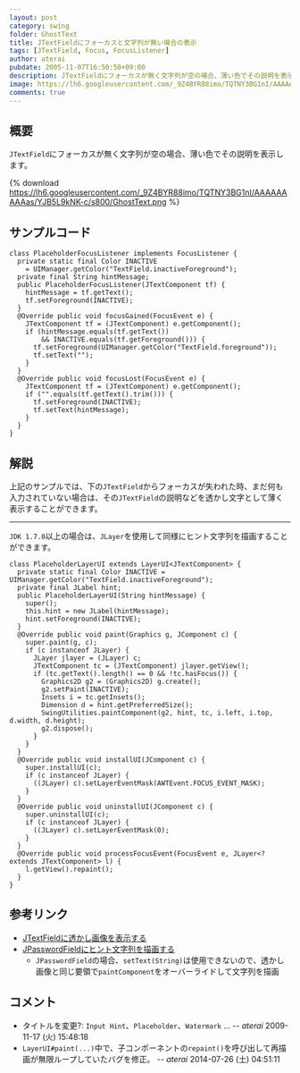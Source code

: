 ```yaml
---
layout: post
category: swing
folder: GhostText
title: JTextFieldにフォーカスと文字列が無い場合の表示
tags: [JTextField, Focus, FocusListener]
author: aterai
pubdate: 2005-11-07T16:50:50+09:00
description: JTextFieldにフォーカスが無く文字列が空の場合、薄い色でその説明を表示します。
image: https://lh6.googleusercontent.com/_9Z4BYR88imo/TQTNY3BG1nI/AAAAAAAAAas/YJB5L9kNK-c/s800/GhostText.png
comments: true
---
```

## 概要
`JTextField`にフォーカスが無く文字列が空の場合、薄い色でその説明を表示します。

{% download https://lh6.googleusercontent.com/_9Z4BYR88imo/TQTNY3BG1nI/AAAAAAAAAas/YJB5L9kNK-c/s800/GhostText.png %}

## サンプルコード
<pre class="prettyprint"><code>class PlaceholderFocusListener implements FocusListener {
  private static final Color INACTIVE
    = UIManager.getColor("TextField.inactiveForeground");
  private final String hintMessage;
  public PlaceholderFocusListener(JTextComponent tf) {
    hintMessage = tf.getText();
    tf.setForeground(INACTIVE);
  }
  @Override public void focusGained(FocusEvent e) {
    JTextComponent tf = (JTextComponent) e.getComponent();
    if (hintMessage.equals(tf.getText())
        &amp;&amp; INACTIVE.equals(tf.getForeground())) {
      tf.setForeground(UIManager.getColor("TextField.foreground"));
      tf.setText("");
    }
  }
  @Override public void focusLost(FocusEvent e) {
    JTextComponent tf = (JTextComponent) e.getComponent();
    if ("".equals(tf.getText().trim())) {
      tf.setForeground(INACTIVE);
      tf.setText(hintMessage);
    }
  }
}
</code></pre>

## 解説
上記のサンプルでは、下の`JTextField`からフォーカスが失われた時、まだ何も入力されていない場合は、その`JTextField`の説明などを透かし文字として薄く表示することができます。

- - - -
`JDK 1.7.0`以上の場合は、`JLayer`を使用して同様にヒント文字列を描画することができます。

<pre class="prettyprint"><code>class PlaceholderLayerUI extends LayerUI&lt;JTextComponent&gt; {
  private static final Color INACTIVE = UIManager.getColor("TextField.inactiveForeground");
  private final JLabel hint;
  public PlaceholderLayerUI(String hintMessage) {
    super();
    this.hint = new JLabel(hintMessage);
    hint.setForeground(INACTIVE);
  }
  @Override public void paint(Graphics g, JComponent c) {
    super.paint(g, c);
    if (c instanceof JLayer) {
      JLayer jlayer = (JLayer) c;
      JTextComponent tc = (JTextComponent) jlayer.getView();
      if (tc.getText().length() == 0 &amp;&amp; !tc.hasFocus()) {
        Graphics2D g2 = (Graphics2D) g.create();
        g2.setPaint(INACTIVE);
        Insets i = tc.getInsets();
        Dimension d = hint.getPreferredSize();
        SwingUtilities.paintComponent(g2, hint, tc, i.left, i.top, d.width, d.height);
        g2.dispose();
      }
    }
  }
  @Override public void installUI(JComponent c) {
    super.installUI(c);
    if (c instanceof JLayer) {
      ((JLayer) c).setLayerEventMask(AWTEvent.FOCUS_EVENT_MASK);
    }
  }
  @Override public void uninstallUI(JComponent c) {
    super.uninstallUI(c);
    if (c instanceof JLayer) {
      ((JLayer) c).setLayerEventMask(0);
    }
  }
  @Override public void processFocusEvent(FocusEvent e, JLayer&lt;? extends JTextComponent&gt; l) {
    l.getView().repaint();
  }
}
</code></pre>

## 参考リンク
- [JTextFieldに透かし画像を表示する](http://ateraimemo.com/Swing/WatermarkInTextField.html)
- [JPasswordFieldにヒント文字列を描画する](http://ateraimemo.com/Swing/InputHintPasswordField.html)
    - `JPasswordField`の場合、`setText(String)`は使用できないので、透かし画像と同じ要領で`paintComponent`をオーバーライドして文字列を描画

<!-- dummy comment line for breaking list -->

## コメント
- タイトルを変更?: `Input Hint`、`Placeholder`、`Watermark` ... -- *aterai* 2009-11-17 (火) 15:48:18
- `LayerUI#paint(...)`中で、子コンポーネントの`repaint()`を呼び出して再描画が無限ループしていたバグを修正。 -- *aterai* 2014-07-26 (土) 04:51:11

<!-- dummy comment line for breaking list -->
